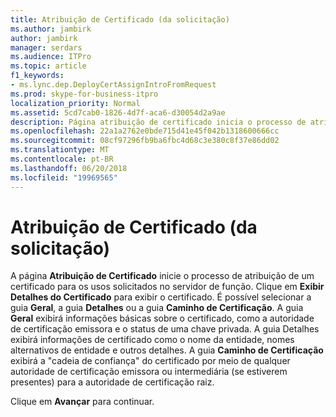 ```yaml
---
title: Atribuição de Certificado (da solicitação)
ms.author: jambirk
author: jambirk
manager: serdars
ms.audience: ITPro
ms.topic: article
f1_keywords:
- ms.lync.dep.DeployCertAssignIntroFromRequest
ms.prod: skype-for-business-itpro
localization_priority: Normal
ms.assetid: 5cd7cab0-1826-4d7f-aca6-d30054d2a9ae
description: Página atribuição de certificado inicia o processo de atribuir um certificado para os usos solicitados no servidor de função. Clique em Exibir detalhes de certificados para exibir o certificado. Você pode selecionar na guia geral, na guia detalhes ou a guia caminho de certificação. Na guia Geral exibirá informações básicas sobre o certificado, como a autoridade de certificação emissora e o status de uma chave privada. A guia Detalhes exibirá informações de certificado como o nome da entidade, nomes alternativos de entidade e outros detalhes. A guia caminho de certificação exibirá o certificatechain do trustfrom o certificado por meio de quaisquer autoridades de certificação emissora ou intermediário (se estiverem presentes) para a autoridade de certificação raiz.
ms.openlocfilehash: 22a1a2762e0bde715d41e45f042b1318600666cc
ms.sourcegitcommit: 08cf97296fb9ba6fbc4d68c3e380c8f37e86dd02
ms.translationtype: MT
ms.contentlocale: pt-BR
ms.lasthandoff: 06/20/2018
ms.locfileid: "19969565"
---
```

# <a name="certificate-assignment-from-request"></a>Atribuição de Certificado (da solicitação)
 
A página **Atribuição de Certificado** inicie o processo de atribuição de um certificado para os usos solicitados no servidor de função. Clique em **Exibir Detalhes do Certificado** para exibir o certificado. É possível selecionar a guia **Geral**, a guia **Detalhes** ou a guia **Caminho de Certificação**. A guia **Geral** exibirá informações básicas sobre o certificado, como a autoridade de certificação emissora e o status de uma chave privada. A guia Detalhes exibirá informações de certificado como o nome da entidade, nomes alternativos de entidade e outros detalhes. A guia **Caminho de Certificação** exibirá a "cadeia de confiança" do certificado por meio de qualquer autoridade de certificação emissora ou intermediária (se estiverem presentes) para a autoridade de certificação raiz.
  
Clique em **Avançar** para continuar.
  

